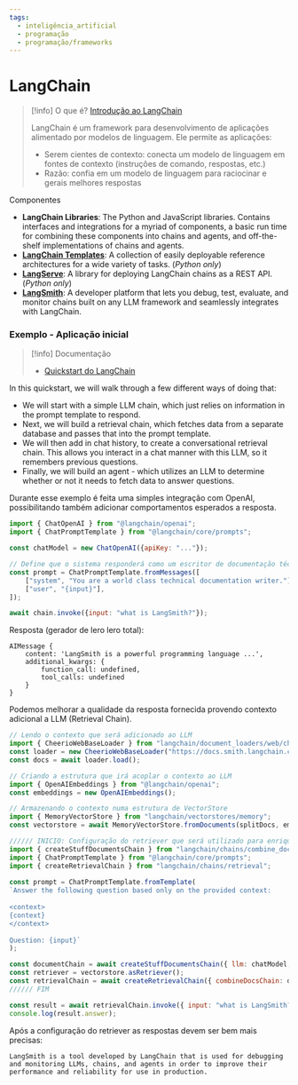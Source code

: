 ```yaml
---
tags:
  - inteligência_artificial
  - programação
  - programação/frameworks
---
```

# LangChain

> [!info] O que é?
> [Introdução ao LangChain](https://js.langchain.com/docs/get_started/introduction)
> 
> LangChain é um framework para desenvolvimento de aplicações alimentado por modelos de linguagem. Ele permite as aplicações:
> - Serem cientes de contexto: conecta um modelo de linguagem em fontes de contexto (instruções de comando, respostas, etc.)
> - Razão: confia em um modelo de linguagem para raciocinar e gerais melhores respostas

Componentes

- **LangChain Libraries**: The Python and JavaScript libraries. Contains interfaces and integrations for a myriad of components, a basic run time for combining these components into chains and agents, and off-the-shelf implementations of chains and agents.
- **[LangChain Templates](https://python.langchain.com/docs/templates)**: A collection of easily deployable reference architectures for a wide variety of tasks. (_Python only_)
- **[LangServe](https://python.langchain.com/docs/langserve)**: A library for deploying LangChain chains as a REST API. (_Python only_)
- **[LangSmith](https://smith.langchain.com/)**: A developer platform that lets you debug, test, evaluate, and monitor chains built on any LLM framework and seamlessly integrates with LangChain.

### Exemplo - Aplicação inicial

> [!info] Documentação
> - [Quickstart do LangChain](https://js.langchain.com/docs/get_started/quickstart)

In this quickstart, we will walk through a few different ways of doing that:

- We will start with a simple LLM chain, which just relies on information in the prompt template to respond.
- Next, we will build a retrieval chain, which fetches data from a separate database and passes that into the prompt template.
- We will then add in chat history, to create a conversational retrieval chain. This allows you interact in a chat manner with this LLM, so it remembers previous questions.
- Finally, we will build an agent - which utilizes an LLM to determine whether or not it needs to fetch data to answer questions.

Durante esse exemplo é feita uma simples integração com OpenAI, possibilitando também adicionar comportamentos esperados a resposta.

```js
import { ChatOpenAI } from "@langchain/openai";  
import { ChatPromptTemplate } from "@langchain/core/prompts";  

const chatModel = new ChatOpenAI({apiKey: "..."});

// Define que o sistema responderá como um escritor de documentação técnica
const prompt = ChatPromptTemplate.fromMessages([  
	["system", "You are a world class technical documentation writer."],  
	["user", "{input}"],  
]);

await chain.invoke({input: "what is LangSmith?"});
```

Resposta (gerador de lero lero total):

```
AIMessage {  
	content: 'LangSmith is a powerful programming language ...',  
	additional_kwargs: { 
		function_call: undefined, 
		tool_calls: undefined 
	}  
}
```

Podemos melhorar a qualidade da resposta fornecida provendo contexto adicional a LLM (Retrieval Chain).

```js
// Lendo o contexto que será adicionado ao LLM
import { CheerioWebBaseLoader } from "langchain/document_loaders/web/cheerio";  
const loader = new CheerioWebBaseLoader("https://docs.smith.langchain.com/user_guide");
const docs = await loader.load();

// Criando a estrutura que irá acoplar o contexto ao LLM
import { OpenAIEmbeddings } from "@langchain/openai";  
const embeddings = new OpenAIEmbeddings();

// Armazenando o contexto numa estrutura de VectorStore
import { MemoryVectorStore } from "langchain/vectorstores/memory";  
const vectorstore = await MemoryVectorStore.fromDocuments(splitDocs, embeddings);

////// INICIO: Configuração do retriever que será utilizado para enriquecer a resposta do LLM
import { createStuffDocumentsChain } from "langchain/chains/combine_documents";  
import { ChatPromptTemplate } from "@langchain/core/prompts";  
import { createRetrievalChain } from "langchain/chains/retrieval";  
  
const prompt = ChatPromptTemplate.fromTemplate(
`Answer the following question based only on the provided context:  
  
<context>  
{context}  
</context>  
  
Question: {input}`
);  

const documentChain = await createStuffDocumentsChain({ llm: chatModel, prompt });  
const retriever = vectorstore.asRetriever();  
const retrievalChain = await createRetrievalChain({ combineDocsChain: documentChain, retriever });
////// FIM

const result = await retrievalChain.invoke({ input: "what is LangSmith?" });  
console.log(result.answer);
```

Após a configuração do retriever as respostas devem ser bem mais precisas:

```
LangSmith is a tool developed by LangChain that is used for debugging and monitoring LLMs, chains, and agents in order to improve their performance and reliability for use in production.
```

